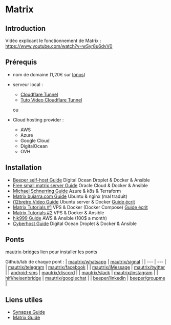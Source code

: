 # Matrix

## Introduction
Vidéo explicant le fonctionnement de Matrix :
https://www.youtube.com/watch?v=wSyr8u6dvV0

## Prérequis
- nom de domaine (1,20€ sur [Ionos](https://www.ionos.fr/domaine/fr-domaine))
- serveur local :
	- [Cloudflare Tunnel](https://www.cloudflare.com/fr-fr/products/tunnel/)
	- [Tuto Video Cloudflare Tunnel](https://youtu.be/ey4u7OUAF3c)

	ou 
- Cloud hosting provider :
	- AWS
	- Azure
	- Google Cloud
	- DigitalOcean
	- OVH

## Installation
- [Beeper self-host Guide](https://github.com/beeper/self-host) Digital Ocean Droplet & Docker & Ansible
- [Free small matrix server Guide](https://gitlab.com/ptman/matrix-docs/tree/master/free-matrix-server) Oracle Cloud & Docker & Ansible
- [Michael Schnerring Guide](https://schnerring.net/blog/deploy-a-matrix-homeserver-to-azure-kubernetes-service-aks-with-terraform/) Azure & k8s & Terraform
- [Matrix bujarra.com Guide](https://www.bujarra.com/comunicaciones-corporativas-con-synapse/?lang=fr) Ubuntu & nginx (mal traduit)
- [i12bretro Video Guide](https://www.youtube.com/watch?v=ZUNJ84dMHxk) Ubuntu server & Docker [Guide écrit](https://i12bretro.github.io/tutorials/0662.html) 
- [Matrix Tutorials #1](https://www.youtube.com/watch?v=JCsw1bbBjAM) VPS & Docker (Docker Compose) [Guide écrit](https://matrix.org/docs/guides/understanding-synapse-hosting) 
- [Matrix Tutorials #2](https://www.youtube.com/watch?v=eUBH_pucv4g) VPS & Docker & Ansible
- [hik999 Guide](https://hik999.medium.com/cloud-deployment-of-matrix-homeserver-f08ba5e8109e) AWS & Ansible (100$ a month)
- [Cyberhost Guide](https://cyberhost.uk/element-matrix-setup/#installmatrixandelement) Digital Ocean Droplet & Docker & Ansible

## Ponts
[mautrix-bridges](https://docs.mau.fi/bridges/index.html) lien pour installer les ponts

Github/lab de chaque pont :
| [mautrix/whatsapp](https://github.com/mautrix/whatsapp) | [mautrix/signal](https://github.com/mautrix/signal) |
| --- | --- |
| [mautrix/telegram](https://github.com/mautrix/telegram) | [mautrix/facebook](https://github.com/mautrix/facebook) |
| [mautrix/iMessage](https://github.com/mautrix/imessage) | [mautrix/twitter](https://github.com/mautrix/twitter) |
| [android-sms](https://gitlab.com/beeper/android-sms) | [mautrix/discord](https://github.com/mautrix/discord) |
| [mautrix/slack](https://github.com/mautrix/slack) | [mautrix/instagram](https://github.com/mautrix/instagram) |
| [hifi/heisenbridge](https://github.com/hifi/heisenbridge) | [mautrix/googlechat](https://github.com/mautrix/googlechat) |
| [beeper/linkedin](https://github.com/beeper/linkedin) | [beeper/groupme](https://github.com/beeper/groupme) |

## Liens utiles
- [Synapse Guide](https://matrix.org/docs/guides)
- [Matrix Guide](https://matrix-org.github.io/synapse/latest/welcome_and_overview.html)
